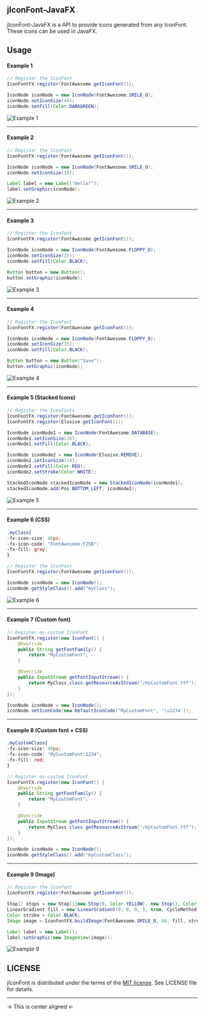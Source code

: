 ## jIconFont-JavaFX

jIconFont-JavaFX is a API to provide icons generated from any IconFont. These icons can be used in JavaFX.

## Usage

#### Example 1

```java
// Register the IconFont
IconFontFX.register(FontAwesome.getIconFont());

IconNode iconNode = new IconNode(FontAwesome.SMILE_O);
iconNode.setIconSize(40);
iconNode.setFill(Color.DARKGREEN);
```
![Example 1](http://jiconfont.github.io/images/javafx-example1.png)

---

#### Example 2

```java
// Register the IconFont
IconFontFX.register(FontAwesome.getIconFont());

IconNode iconNode = new IconNode(FontAwesome.SMILE_O);
iconNode.setIconSize(18);

Label label = new Label("Hello!");
label.setGraphic(iconNode);
```
![Example 2](http://jiconfont.github.io/images/javafx-example2.png)

---

#### Example 3

```java
// Register the IconFont
IconFontFX.register(FontAwesome.getIconFont());

IconNode iconNode = new IconNode(FontAwesome.FLOPPY_O);
iconNode.setIconSize(15);
iconNode.setFill(Color.BLACK);

Button button = new Button();
button.setGraphic(iconNode);
```
![Example 3](http://jiconfont.github.io/images/javafx-example3.png)

---

#### Example 4

```java
// Register the IconFont
IconFontFX.register(FontAwesome.getIconFont());

IconNode iconNode = new IconNode(FontAwesome.FLOPPY_O);
iconNode.setIconSize(15);
iconNode.setFill(Color.BLACK);

Button button = new Button("Save");
button.setGraphic(iconNode);
```
![Example 4](http://jiconfont.github.io/images/javafx-example4.png)

---

#### Example 5 (Stacked Icons)

```java
// Register the IconFonts
IconFontFX.register(FontAwesome.getIconFont());
IconFontFX.register(Elusive.getIconFont());

IconNode iconNode1 = new IconNode(FontAwesome.DATABASE);
iconNode1.setIconSize(26);
iconNode1.setFill(Color.BLACK);

IconNode iconNode2 = new IconNode(Elusive.REMOVE);
iconNode2.setIconSize(14);
iconNode2.setFill(Color.RED);
iconNode2.setStroke(Color.WHITE);

StackedIconNode stackedIconNode = new StackedIconNode(iconNode1);
stackedIconNode.add(Pos.BOTTOM_LEFT, iconNode2);
```
![Example 5](http://jiconfont.github.io/images/javafx-example5.png)

---

#### Example 6 (CSS)

```css
.myClass{
-fx-icon-size: 48px;
-fx-icon-code: "FontAwesome:F25B";
-fx-fill: gray;
}
```

```java
// Register the IconFont
IconFontFX.register(FontAwesome.getIconFont());

IconNode iconNode = new IconNode();
iconNode.getStyleClass().add("myClass");
```
![Example 6](http://jiconfont.github.io/images/javafx-example6.png)

---

#### Example 7 (Custom font)

```java
// Register my custom IconFont
IconFontFX.register(new IconFont() {
    @Override
    public String getFontFamily() {
        return "MyCustomFont";
    }

    @Override
    public InputStream getFontInputStream() {
        return MyClass.class.getResourceAsStream("/myCustomFont.ttf");
    }
});

IconNode iconNode = new IconNode();
iconNode.setIconCode(new DefaultIconCode("MyCustomFont", '\u1234'));
```

---

#### Example 8 (Custom font + CSS)

```css
.myCustomClass{
-fx-icon-size: 48px;
-fx-icon-code: "MyCustomFont:1234";
-fx-fill: red;
}
```

```java
// Register my custom IconFont
IconFontFX.register(new IconFont() {
    @Override
    public String getFontFamily() {
        return "MyCustomFont";
    }

    @Override
    public InputStream getFontInputStream() {
        return MyClass.class.getResourceAsStream("/myCustomFont.ttf");
    }
});

IconNode iconNode = new IconNode();
iconNode.getStyleClass().add("myCustomClass");
```
---

#### Example 9 (Image)

```java
// Register the IconFont
IconFontFX.register(FontAwesome.getIconFont());

Stop[] stops = new Stop[]{new Stop(0, Color.YELLOW), new Stop(1, Color.RED)};
LinearGradient fill = new LinearGradient(0, 0, 0, 1, true, CycleMethod.NO_CYCLE, stops);
Color stroke = Color.BLACK;
Image image = IconFontFX.buildImage(FontAwesome.SMILE_O, 80, fill, stroke);

Label label = new Label();
label.setGraphic(new ImageView(image));
```
![Example 9](http://jiconfont.github.io/images/javafx-example9.png)

## LICENSE
jIconFont is distributed under the terms of the [MIT license](http://opensource.org/licenses/mit-license.html). See LICENSE file for details.

---

-> This is center aligned <-


